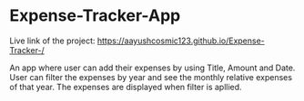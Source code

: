 ﻿# Expense-Tracker-App
 Live link of the project: https://aayushcosmic123.github.io/Expense-Tracker-/
 
 An app where user can add their expenses by using Title, Amount and Date.
 User can filter the expenses by year and see the monthly relative expenses of that year.
 The expenses are displayed when filter is apllied. 
 

